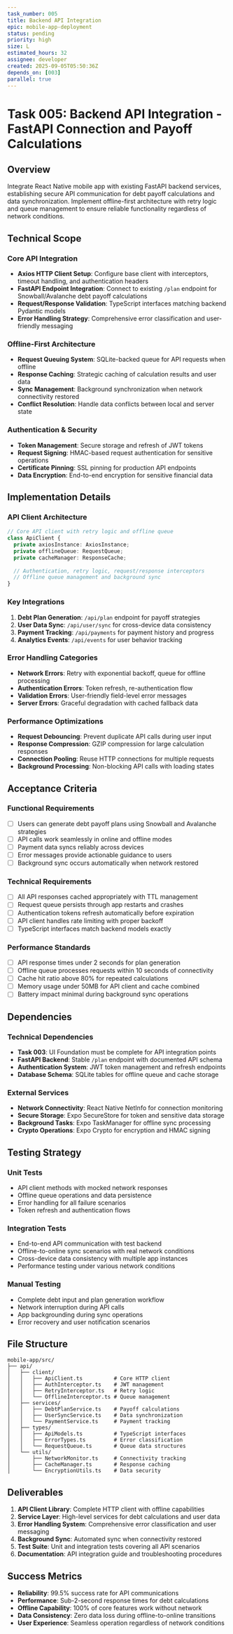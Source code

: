 ```yaml
---
task_number: 005
title: Backend API Integration
epic: mobile-app-deployment
status: pending
priority: high
size: L
estimated_hours: 32
assignee: developer
created: 2025-09-05T05:50:36Z
depends_on: [003]
parallel: true
---
```


# Task 005: Backend API Integration - FastAPI Connection and Payoff Calculations

## Overview

Integrate React Native mobile app with existing FastAPI backend services, establishing secure API communication for debt payoff calculations and data synchronization. Implement offline-first architecture with retry logic and queue management to ensure reliable functionality regardless of network conditions.

## Technical Scope

### Core API Integration
- **Axios HTTP Client Setup**: Configure base client with interceptors, timeout handling, and authentication headers
- **FastAPI Endpoint Integration**: Connect to existing `/plan` endpoint for Snowball/Avalanche debt payoff calculations
- **Request/Response Validation**: TypeScript interfaces matching backend Pydantic models
- **Error Handling Strategy**: Comprehensive error classification and user-friendly messaging

### Offline-First Architecture
- **Request Queuing System**: SQLite-backed queue for API requests when offline
- **Response Caching**: Strategic caching of calculation results and user data
- **Sync Management**: Background synchronization when network connectivity restored
- **Conflict Resolution**: Handle data conflicts between local and server state

### Authentication & Security
- **Token Management**: Secure storage and refresh of JWT tokens
- **Request Signing**: HMAC-based request authentication for sensitive operations
- **Certificate Pinning**: SSL pinning for production API endpoints
- **Data Encryption**: End-to-end encryption for sensitive financial data

## Implementation Details

### API Client Architecture
```typescript
// Core API client with retry logic and offline queue
class ApiClient {
  private axiosInstance: AxiosInstance;
  private offlineQueue: RequestQueue;
  private cacheManager: ResponseCache;
  
  // Authentication, retry logic, request/response interceptors
  // Offline queue management and background sync
}
```

### Key Integrations
1. **Debt Plan Generation**: `/api/plan` endpoint for payoff strategies
2. **User Data Sync**: `/api/user/sync` for cross-device data consistency
3. **Payment Tracking**: `/api/payments` for payment history and progress
4. **Analytics Events**: `/api/events` for user behavior tracking

### Error Handling Categories
- **Network Errors**: Retry with exponential backoff, queue for offline processing
- **Authentication Errors**: Token refresh, re-authentication flow
- **Validation Errors**: User-friendly field-level error messages
- **Server Errors**: Graceful degradation with cached fallback data

### Performance Optimizations
- **Request Debouncing**: Prevent duplicate API calls during user input
- **Response Compression**: GZIP compression for large calculation responses
- **Connection Pooling**: Reuse HTTP connections for multiple requests
- **Background Processing**: Non-blocking API calls with loading states

## Acceptance Criteria

### Functional Requirements
- [ ] Users can generate debt payoff plans using Snowball and Avalanche strategies
- [ ] API calls work seamlessly in online and offline modes
- [ ] Payment data syncs reliably across devices
- [ ] Error messages provide actionable guidance to users
- [ ] Background sync occurs automatically when network restored

### Technical Requirements
- [ ] All API responses cached appropriately with TTL management
- [ ] Request queue persists through app restarts and crashes
- [ ] Authentication tokens refresh automatically before expiration
- [ ] API client handles rate limiting with proper backoff
- [ ] TypeScript interfaces match backend models exactly

### Performance Standards
- [ ] API response times under 2 seconds for plan generation
- [ ] Offline queue processes requests within 10 seconds of connectivity
- [ ] Cache hit ratio above 80% for repeated calculations
- [ ] Memory usage under 50MB for API client and cache combined
- [ ] Battery impact minimal during background sync operations

## Dependencies

### Technical Dependencies
- **Task 003**: UI Foundation must be complete for API integration points
- **FastAPI Backend**: Stable `/plan` endpoint with documented API schema
- **Authentication System**: JWT token management and refresh endpoints
- **Database Schema**: SQLite tables for offline queue and cache storage

### External Services
- **Network Connectivity**: React Native NetInfo for connection monitoring
- **Secure Storage**: Expo SecureStore for token and sensitive data storage
- **Background Tasks**: Expo TaskManager for offline sync processing
- **Crypto Operations**: Expo Crypto for encryption and HMAC signing

## Testing Strategy

### Unit Tests
- API client methods with mocked network responses
- Offline queue operations and data persistence
- Error handling for all failure scenarios
- Token refresh and authentication flows

### Integration Tests
- End-to-end API communication with test backend
- Offline-to-online sync scenarios with real network conditions
- Cross-device data consistency with multiple app instances
- Performance testing under various network conditions

### Manual Testing
- Complete debt input and plan generation workflow
- Network interruption during API calls
- App backgrounding during sync operations
- Error recovery and user notification scenarios

## File Structure

```
mobile-app/src/
├── api/
│   ├── client/
│   │   ├── ApiClient.ts          # Core HTTP client
│   │   ├── AuthInterceptor.ts    # JWT management
│   │   ├── RetryInterceptor.ts   # Retry logic
│   │   └── OfflineInterceptor.ts # Queue management
│   ├── services/
│   │   ├── DebtPlanService.ts    # Payoff calculations
│   │   ├── UserSyncService.ts    # Data synchronization
│   │   └── PaymentService.ts     # Payment tracking
│   ├── types/
│   │   ├── ApiModels.ts          # TypeScript interfaces
│   │   ├── ErrorTypes.ts         # Error classification
│   │   └── RequestQueue.ts       # Queue data structures
│   └── utils/
│       ├── NetworkMonitor.ts     # Connectivity tracking
│       ├── CacheManager.ts       # Response caching
│       └── EncryptionUtils.ts    # Data security
```

## Deliverables

1. **API Client Library**: Complete HTTP client with offline capabilities
2. **Service Layer**: High-level services for debt calculations and user data
3. **Error Handling System**: Comprehensive error classification and user messaging
4. **Background Sync**: Automated sync when connectivity restored
5. **Test Suite**: Unit and integration tests covering all API scenarios
6. **Documentation**: API integration guide and troubleshooting procedures

## Success Metrics

- **Reliability**: 99.5% success rate for API communications
- **Performance**: Sub-2-second response times for debt calculations
- **Offline Capability**: 100% of core features work without network
- **Data Consistency**: Zero data loss during offline-to-online transitions
- **User Experience**: Seamless operation regardless of network conditions